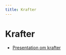 ```yaml
---
title: Krafter
---
```


# Krafter

* [Presentation om krafter](https://docs.google.com/presentation/d/1NjSQ_EDQG6VTJjYVZk6KwxzM9IB4Fo3alTFGiE8bC3s/edit?usp=sharing)
